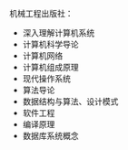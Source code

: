 机械工程出版社：
- 深入理解计算机系统
- 计算机科学导论
- 计算机网络
- 计算机组成原理
- 现代操作系统
- 算法导论
- 数据结构与算法、设计模式
- 软件工程
- 编译原理
- 数据库系统概念
